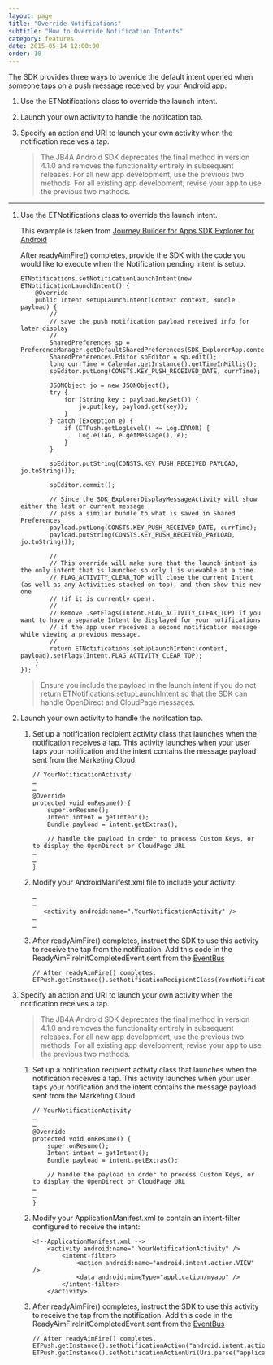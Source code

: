 ```yaml
---
layout: page
title: "Override Notifications"
subtitle: "How to Override Notification Intents"
category: features
date: 2015-05-14 12:00:00
order: 10
---
```

The SDK provides three ways to override the default intent opened when someone taps on a push message received by your Android app:

1. Use the ETNotifications class to override the launch intent.
1. Launch your own activity to handle the notifcation tap.
1. Specify an action and URI to launch your own activity when the notification receives a tap.

    > The JB4A Android SDK deprecates the final method in version 4.1.0 and removes the functionality entirely in subsequent releases. For all new app development, use the previous two methods. For all existing app development, revise your app to use the previous two methods.

___

1.  Use the ETNotifications class to override the launch intent.
    
    This example is taken from <a href="https://github.com/ExactTarget/JB4A-SDK-Android/tree/master/JB4A-SDK-Explorer" target="_blank">Journey Builder for Apps SDK Explorer for Android</a>

    After readyAimFire() completes, provide the SDK with the code you would like to execute when the Notification pending intent is setup.

    ~~~
    ETNotifications.setNotificationLaunchIntent(new ETNotificationLaunchIntent() {
        @Override
        public Intent setupLaunchIntent(Context context, Bundle payload) {
            //
            // save the push notification payload received info for later display
            //
            SharedPreferences sp = PreferenceManager.getDefaultSharedPreferences(SDK_ExplorerApp.context());
            SharedPreferences.Editor spEditor = sp.edit();
            long currTime = Calendar.getInstance().getTimeInMillis();
            spEditor.putLong(CONSTS.KEY_PUSH_RECEIVED_DATE, currTime);

            JSONObject jo = new JSONObject();
            try {
                for (String key : payload.keySet()) {
                    jo.put(key, payload.get(key));
                }
            } catch (Exception e) {
                if (ETPush.getLogLevel() <= Log.ERROR) {
                    Log.e(TAG, e.getMessage(), e);
                }
            }

            spEditor.putString(CONSTS.KEY_PUSH_RECEIVED_PAYLOAD, jo.toString());

            spEditor.commit();

            // Since the SDK_ExplorerDisplayMessageActivity will show either the last or current message
            // pass a similar bundle to what is saved in Shared Preferences
            payload.putLong(CONSTS.KEY_PUSH_RECEIVED_DATE, currTime);
            payload.putString(CONSTS.KEY_PUSH_RECEIVED_PAYLOAD, jo.toString());

            //
            // This override will make sure that the launch intent is the only intent that is launched so only 1 is viewable at a time.
            // FLAG_ACTIVITY_CLEAR_TOP will close the current Intent (as well as any Activities stacked on top), and then show this new one
            // (if it is currently open).
            //
            // Remove .setFlags(Intent.FLAG_ACTIVITY_CLEAR_TOP) if you want to have a separate Intent be displayed for your notifications
            // if the app user receives a second notification message while viewing a previous message.
            //
            return ETNotifications.setupLaunchIntent(context, payload).setFlags(Intent.FLAG_ACTIVITY_CLEAR_TOP);
        }
    });
    ~~~

    > Ensure you include the payload in the launch intent if you do not return ETNotifications.setupLaunchIntent so that the SDK can handle OpenDirect and CloudPage messages.

1.  Launch your own activity to handle the notifcation tap.

    1. Set up a notification recipient activity class that launches when the notification receives a tap. This activity launches when your user taps your notification and the intent contains the message payload sent from the Marketing Cloud.

    	~~~
        // YourNotificationActivity
        …
        …  
        @Override
        protected void onResume() {
            super.onResume();
            Intent intent = getIntent();
            Bundle payload = intent.getExtras();

            // handle the payload in order to process Custom Keys, or to display the OpenDirect or CloudPage URL
        …
        …        
    	}
    	~~~  
    1. Modify your AndroidManifest.xml file to include your activity:

        ~~~
        …
        …   
           <activity android:name=".YourNotificationActivity" />
        …
        …   
        ~~~ 
    1. After readyAimFire() completes, instruct the SDK to use this activity to receive the tap from the notification. Add this code in the ReadyAimFireInitCompletedEvent sent from the [EventBus](eventbus.html) 

        ~~~
        // After readyAimFire() completes.
        ETPush.getInstance().setNotificationRecipientClass(YourNotificationActivity.class);
        ~~~~
1. Specify an action and URI to launch your own activity when the notification receives a tap.

    > The JB4A Android SDK deprecates the final method in version 4.1.0 and removes the functionality entirely in subsequent releases. For all new app development, use the previous two methods. For all existing app development, revise your app to use the previous two methods.

    1. Set up a notification recipient activity class that launches when the notification receives a tap. This activity launches when your user taps your notification and the intent contains the message payload sent from the Marketing Cloud.

    	~~~
        // YourNotificationActivity
        …
        …  
        @Override
        protected void onResume() {
            super.onResume();
            Intent intent = getIntent();
            Bundle payload = intent.getExtras();

            // handle the payload in order to process Custom Keys, or to display the OpenDirect or CloudPage URL
        …
        …        
    	}
    	~~~  
    1. Modify your ApplicationManifest.xml to contain an intent-filter configured to receive the intent:

        ~~~
        <!--ApplicationManifest.xml -->
            <activity android:name=".YourNotificationActivity" />
                <intent-filter>
                    <action android:name="android.intent.action.VIEW" />
                    <data android:mimeType="application/myapp" />
                </intent-filter>
            </activity>
        ~~~
    1. After readyAimFire() completes, instruct the SDK to use this activity to receive the tap from the notification. Add this code in the ReadyAimFireInitCompletedEvent sent from the [EventBus](eventbus.html) 
        
        ~~~
        // After readyAimFire() completes.
        ETPush.getInstance().setNotificationAction("android.intent.action.VIEW");
        ETPush.getInstance().setNotificationActionUri(Uri.parse("application/myapp"));
        ~~~